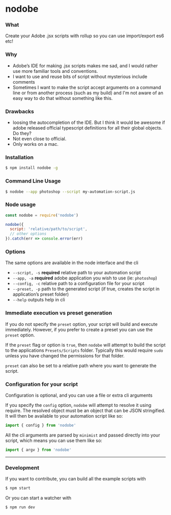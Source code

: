 # nodobe

### What

Create your Adobe .jsx scripts with rollup so you can use import/export es6 etc!

### Why

* Adobe’s IDE for making .jsx scripts makes me sad, and I would rather use more familiar tools and conventions.
* I want to use and reuse bits of script without mysterious include comments
* Sometimes I want to make the script accept arguments on a command line or from another process (such as my build) and I'm not aware of an easy way to do that without something like this.

### Drawbacks

* loosing the autocompletion of the IDE. But I think it would be awesome if adobe released official typescript definitions for all their global objects. Do they?
* Not even close to official.
* Only works on a mac.

### Installation

```bash
$ npm install nodobe -g
```

### Command Line Usage

```bash
$ nodobe --app photoshop --script my-automation-script.js
```

### Node usage

```javascript
const nodobe = require('nodobe')

nodobe({
  script: 'relative/path/to/script',
  // other options
}).catch(err => console.error(err)
```

### Options

The same options are available in the node interface and the cli

* `--script, -s` __required__ relative path to your automation script
* `--app, -a` __required__ adobe application you wish to use (ie: `photoshop`)
* `--config, -c` relative path to a configuration file for your script
* `--preset, -p` path to the generated script (if true, creates the script in application’s preset folder)
* `--help` outputs help in cli

### Immediate execution vs preset generation

If you do not specify the `preset` option, your script will build and execute immediately. However, if you prefer to create a preset you can use the `preset` option. 

If the `preset` flag or option is `true`, then `nodobe` will attempt to build the script to the applications `Presets/Scripts` folder. Typically this would require `sudo` unless you have changed the permissions for that folder.

`preset` can also be set to a relative path where you want to generate the script.

### Configuration for your script

Configuration is optional, and you can use a file or extra cli arguments

If you specify the `config` option, `nodobe` will attempt to resolve it using require. The resolved object must be an object that can be JSON stringified. It will then be available to your automation script like so:

```javascript
import { config } from 'nodobe'
```

All the cli arguments are parsed by `minimist` and passed directly into your script, which means you can use them like so:

```javascript
import { argv } from 'nodobe'
```

--------

### Development

If you want to contribute, you can build all the example scripts with

```bash
$ npm start
```

Or you can start a watcher with

```bash
$ npm run dev
```
